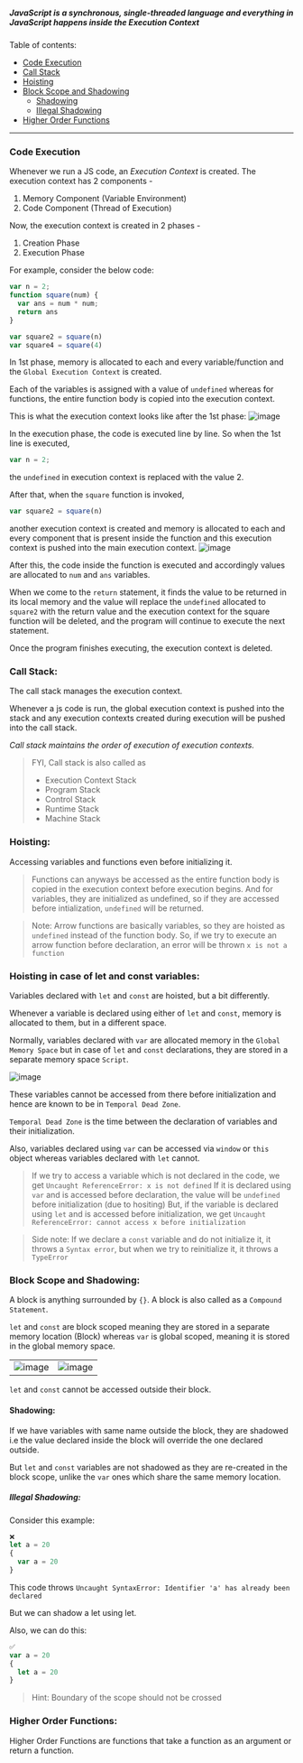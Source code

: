 ##### *JavaScript is a synchronous, single-threaded language and everything in JavaScript happens inside the Execution Context*

Table of contents:
- [Code Execution](#code-execution)
- [Call Stack](#call-stack)
- [Hoisting](#hoisting)
- [Block Scope and Shadowing](#block-scope-and-shadowing)
  - [Shadowing](#shadowing)
  - [Illegal Shadowing](#illegal-shadowing)
- [Higher Order Functions](#higher-order-functions)

<hr>

### Code Execution
Whenever we run a JS code, an *Execution Context* is created.
The execution context has 2 components - 

1. Memory Component (Variable Environment)
2. Code Component (Thread of Execution)

Now, the execution context is created in 2 phases - 

1. Creation Phase
2. Execution Phase

For example, consider the below code:
```js
var n = 2;
function square(num) {
  var ans = num * num;
  return ans
}

var square2 = square(n)
var square4 = square(4)
```

In 1st phase, memory is allocated to each and every variable/function and the `Global Execution Context` is created.

Each of the variables is assigned with a value of `undefined` whereas for functions, the entire function body is copied into the execution context.

This is what the execution context looks like after the 1st phase:
![image](https://github.com/anushkadeshpande/js-scratchpad/assets/53345232/f92ad3f8-4ace-47eb-b202-bd642e43becb)

In the execution phase, the code is executed line by line.
So when the 1st line is executed, 
```js
var n = 2;
```

the `undefined` in execution context is replaced with the value 2.

After that, when the `square` function is invoked,  
```js
var square2 = square(n)
```
another execution context is created and memory is allocated to each and every component that is present inside the function and this execution context is pushed into the main execution context.
![image](https://github.com/anushkadeshpande/js-scratchpad/assets/53345232/edb2f90b-d081-4dd6-8aeb-e0b4d275d667)

After this, the code inside the function is executed and accordingly values are allocated to `num` and `ans` variables.

When we come to the `return` statement, it finds the value to be returned in its local memory and the value will replace the `undefined` allocated to `square2` with the return value and the execution context for the square function will be deleted, and the program will continue to execute the next statement.

Once the program finishes executing, the execution context is deleted.


### Call Stack:
The call stack manages the execution context.

Whenever a js code is run, the global execution context is pushed into the stack and any execution contexts created during execution will be pushed into the call stack.

*Call stack maintains the order of execution of execution contexts.*

> FYI, Call stack is also called as
> - Execution Context Stack
> - Program Stack
> - Control Stack
> - Runtime Stack
> - Machine Stack 



### Hoisting:
Accessing variables and functions even before initializing it.

> Functions can anyways be accessed as the entire function body is copied in the execution context before execution begins.
> And for variables, they are initialized as undefined, so if they are accessed before intialization, `undefined` will be returned.

> Note:
> Arrow functions are basically variables, so they are hoisted as `undefined` instead of the function body.
> So, if we try to execute an arrow function before declaration, an error will be thrown `x is not a function`

### Hoisting in case of let and const variables:
Variables declared with `let` and `const` are hoisted, but a bit differently.

Whenever a variable is declared using either of `let` and `const`, memory is allocated to them, but in a different space.

Normally, variables declared with `var` are allocated memory in the `Global Memory Space` but in case of `let` and `const` declarations, they are stored in a separate memory space `Script`.

![image](https://github.com/anushkadeshpande/js-scratchpad/assets/53345232/e5c65ff4-03a0-48b9-b9e8-018fdd397547)

These variables cannot be accessed from there before initialization and hence are known to be in `Temporal Dead Zone`.

`Temporal Dead Zone` is the time between the declaration of variables and their initialization.

Also, variables declared using `var` can be accessed via `window` or `this` object whereas variables declared with `let` cannot.

> If we try to access a variable which is not declared in the code, we get `Uncaught ReferenceError: x is not defined`
> If it is declared using `var` and is accessed before declaration, the value will be `undefined` before initialization (due to hositing)
> But, if the variable is declared using `let` and is accessed before initialization, we get `Uncaught ReferenceError: cannot access x before initialization`


> Side note:
> If we declare a `const` variable and do not initialize it, it throws a `Syntax error`, but when we try to reinitialize it, it throws a `TypeError`


### Block Scope and Shadowing:
A block is anything surrounded by `{}`. A block is also called as a `Compound Statement`.

`let` and `const` are block scoped meaning they are stored in a separate memory location (Block) whereas `var` is global scoped, meaning it is stored in the global memory space.

|                                              |                                              |
| -------------------------------------------- | -------------------------------------------- |
| ![image](https://github.com/anushkadeshpande/js-scratchpad/assets/53345232/9f4691db-2f59-4fc9-ba90-eb361cddc346) | ![image](https://github.com/anushkadeshpande/js-scratchpad/assets/53345232/810082d5-43b0-4d2f-bf48-0fea447fb0a8) |

`let` and `const` cannot be accessed outside their block.

#### Shadowing:
If we have variables with same name outside the block, they are shadowed i.e the value declared inside the block will override the one declared outside.

But `let` and `const` variables are not shadowed as they are re-created in the block scope, unlike the `var` ones which share the same memory location.


##### Illegal Shadowing:
Consider this example:

```js
❌
let a = 20
{
  var a = 20
}
```
This code throws `Uncaught SyntaxError: Identifier 'a' has already been declared`

But we can shadow a let using let.

Also, we can do this:

```js
✅
var a = 20
{
  let a = 20
}
```

> Hint: Boundary of the scope should not be crossed



### Higher Order Functions:
Higher Order Functions are functions that take a function as an argument or return a function.
